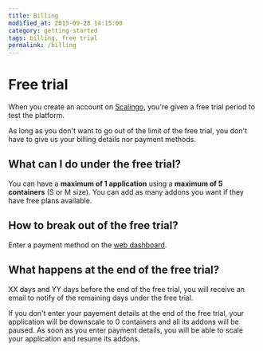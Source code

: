 ```yaml
---
title: Billing
modified_at: 2015-09-28 14:15:00
category: getting-started
tags: billing, free trial
permalink: /billing
---
```


# Free trial

When you create an account on [Scalingo](https://scalingo.com), you're given a free trial period to test the platform.

As long as you don't want to go out of the limit of the free trial, you don't have to give us your billing details nor payment methods.

## What can I do under the free trial?

You can have a **maximum of 1 application** using a **maximum of 5 containers** (S or M size). You can add as many addons you want if they have free plans available.

## How to break out of the free trial?

Enter a payment method on the [web dashboard](https://my.scalingo.com).

## What happens at the end of the free trial?

XX days and YY days before the end of the free trial, you will receive an email to notify of the remaining days under the free trial.

If you don't enter your payement details at the end of the free trial, your application will be downscale to 0 containers and all its addons will be paused. As soon as you enter payment details, you will be able to scale your application and resume its addons.

